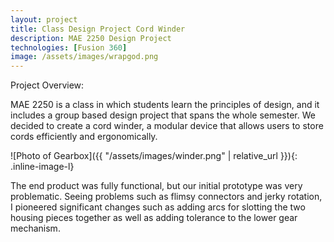 ```yaml
---
layout: project
title: Class Design Project Cord Winder
description: MAE 2250 Design Project
technologies: [Fusion 360]
image: /assets/images/wrapgod.png
---
```



Project Overview:

MAE 2250 is a class in which students learn the principles of design, and it includes a group based design project that spans the whole semester. We decided to create a cord winder, a modular device that allows users to store cords efficiently and ergonomically.

![Photo of Gearbox]({{ "/assets/images/winder.png" | relative_url }}){: .inline-image-l}

The end product was fully functional, but our initial prototype was very problematic. Seeing problems such as flimsy connectors and jerky rotation, I pioneered significant changes such as adding arcs for slotting the two housing pieces together as well as adding tolerance to the lower gear mechanism. 